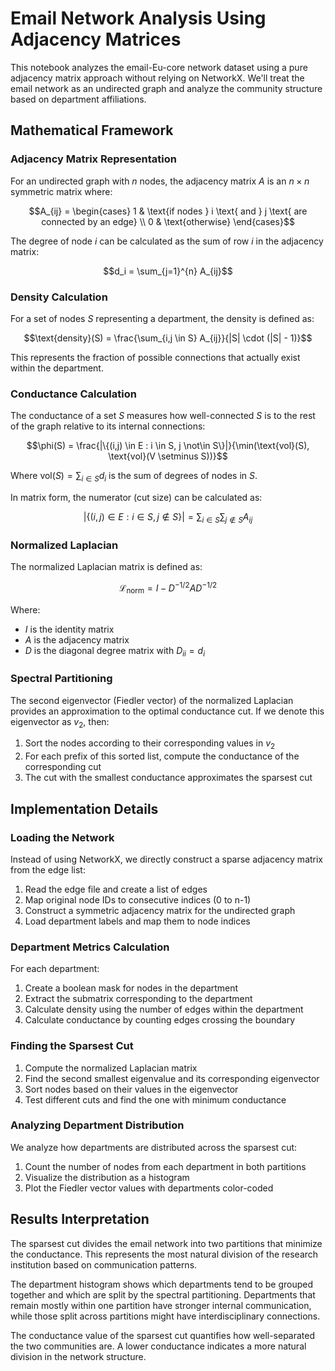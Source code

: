 # Email Network Analysis Using Adjacency Matrices

This notebook analyzes the email-Eu-core network dataset using a pure adjacency matrix approach without relying on NetworkX. We'll treat the email network as an undirected graph and analyze the community structure based on department affiliations.

## Mathematical Framework

### Adjacency Matrix Representation

For an undirected graph with $n$ nodes, the adjacency matrix $A$ is an $n \times n$ symmetric matrix where:

$$A_{ij} = \begin{cases}
1 & \text{if nodes } i \text{ and } j \text{ are connected by an edge} \\
0 & \text{otherwise}
\end{cases}$$

The degree of node $i$ can be calculated as the sum of row $i$ in the adjacency matrix:

$$d_i = \sum_{j=1}^{n} A_{ij}$$

### Density Calculation

For a set of nodes $S$ representing a department, the density is defined as:

$$\text{density}(S) = \frac{\sum_{i,j \in S} A_{ij}}{|S| \cdot (|S| - 1)}$$

This represents the fraction of possible connections that actually exist within the department.

### Conductance Calculation

The conductance of a set $S$ measures how well-connected $S$ is to the rest of the graph relative to its internal connections:

$$\phi(S) = \frac{|\{(i,j) \in E : i \in S, j \not\in S\}|}{\min(\text{vol}(S), \text{vol}(V \setminus S))}$$

Where $\text{vol}(S) = \sum_{i \in S} d_i$ is the sum of degrees of nodes in $S$.

In matrix form, the numerator (cut size) can be calculated as:

$$|\{(i,j) \in E : i \in S, j \not\in S\}| = \sum_{i \in S} \sum_{j \not\in S} A_{ij}$$

### Normalized Laplacian

The normalized Laplacian matrix is defined as:

$$\mathcal{L}_{\text{norm}} = I - D^{-1/2}AD^{-1/2}$$

Where:
- $I$ is the identity matrix
- $A$ is the adjacency matrix
- $D$ is the diagonal degree matrix with $D_{ii} = d_i$

### Spectral Partitioning

The second eigenvector (Fiedler vector) of the normalized Laplacian provides an approximation to the optimal conductance cut. If we denote this eigenvector as $v_2$, then:

1. Sort the nodes according to their corresponding values in $v_2$
2. For each prefix of this sorted list, compute the conductance of the corresponding cut
3. The cut with the smallest conductance approximates the sparsest cut

## Implementation Details

### Loading the Network

Instead of using NetworkX, we directly construct a sparse adjacency matrix from the edge list:

1. Read the edge file and create a list of edges
2. Map original node IDs to consecutive indices (0 to n-1)
3. Construct a symmetric adjacency matrix for the undirected graph
4. Load department labels and map them to node indices

### Department Metrics Calculation

For each department:

1. Create a boolean mask for nodes in the department
2. Extract the submatrix corresponding to the department
3. Calculate density using the number of edges within the department
4. Calculate conductance by counting edges crossing the boundary

### Finding the Sparsest Cut

1. Compute the normalized Laplacian matrix
2. Find the second smallest eigenvalue and its corresponding eigenvector
3. Sort nodes based on their values in the eigenvector
4. Test different cuts and find the one with minimum conductance

### Analyzing Department Distribution

We analyze how departments are distributed across the sparsest cut:

1. Count the number of nodes from each department in both partitions
2. Visualize the distribution as a histogram
3. Plot the Fiedler vector values with departments color-coded

## Results Interpretation

The sparsest cut divides the email network into two partitions that minimize the conductance. This represents the most natural division of the research institution based on communication patterns.

The department histogram shows which departments tend to be grouped together and which are split by the spectral partitioning. Departments that remain mostly within one partition have stronger internal communication, while those split across partitions might have interdisciplinary connections.

The conductance value of the sparsest cut quantifies how well-separated the two communities are. A lower conductance indicates a more natural division in the network structure.
